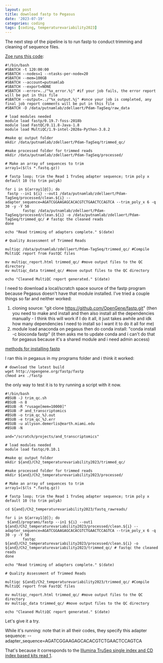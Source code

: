```yaml
---
layout: post
title: download fastp to Pegasus
date: '2023-07-19'
categories: coding
tags: [coding, temperaturevariability2023]
---
```


The next step of the pipeline is to run fastp to conduct trimming and cleaning of sequence files.

[Zoe runs this code](https://github.com/imkristenbrown/Heron-Pdam-gene-expression/blob/master/BioInf/ZD_Heron-Pdam-gene-expression.md):

```{bash}
#!/bin/bash
#SBATCH -t 120:00:00
#SBATCH --nodes=1 --ntasks-per-node=20
#SBATCH --mem=100GB
#SBATCH --account=putnamlab
#SBATCH --export=NONE
#SBATCH --error=../"%x_error.%j" #if your job fails, the error report will be put in this file
#SBATCH --output=../"%x_output.%j" #once your job is completed, any final job report comments will be put in this file
#SBATCH -D /data/putnamlab/zdellaert/Pdam-TagSeq/raw_data

# load modules needed
module load fastp/0.19.7-foss-2018b
module load FastQC/0.11.8-Java-1.8
module load MultiQC/1.9-intel-2020a-Python-3.8.2

#make qc output folder
mkdir /data/putnamlab/zdellaert/Pdam-TagSeq/trimmed_qc/

#make processed folder for trimmed reads
mkdir /data/putnamlab/zdellaert/Pdam-TagSeq/processed/

# Make an array of sequences to trim
array1=($(ls *.fastq.gz)) 

# fastp loop; trim the Read 1 TruSeq adapter sequence; trim poly x default 10 (to trim polyA) 

for i in ${array1[@]}; do
 fastp --in1 ${i} --out1 /data/putnamlab/zdellaert/Pdam-TagSeq/processed/clean.${i} --adapter_sequence=AGATCGGAAGAGCACACGTCTGAACTCCAGTCA --trim_poly_x 6 -q 30 -y -Y 50 
        fastqc /data/putnamlab/zdellaert/Pdam-TagSeq/processed/clean.${i} -o /data/putnamlab/zdellaert/Pdam-TagSeq/trimmed_qc/ # fastqc the cleaned reads
done 

echo "Read trimming of adapters complete." $(date)

# Quality Assessment of Trimmed Reads

multiqc /data/putnamlab/zdellaert/Pdam-TagSeq/trimmed_qc/ #Compile MultiQC report from FastQC files 

mv multiqc_report.html trimmed_qc/ #move output files to the QC directory
mv multiqc_data trimmed_qc/ #move output files to the QC directory

echo "Cleaned MultiQC report generated." $(date)
```

I need to download a local/scratch space source of the fastp program because Pegasus doesn't have that module installed. I've tried a couple things so far and neither worked:
1. cloning source: "git clone https://github.com/OpenGene/fastp.git" (then you need to make and install and then also install all the dependencies manually - I think this will work if I do it all, it just takes awhile and idk how many dependencies I need to install so I want it to do it all for me)
2. module load anaconda on pegasus then do conda install: "conda install -c bioconda fastp" (it then asks me to update conda and i can't do that for pegasus because it's a shared module and i need admin access)

[methods for installing fastp](https://github.com/OpenGene/fastp)

I ran this in pegasus in my programs folder and i think it worked:
```{bash}
# download the latest build
wget http://opengene.org/fastp/fastp
chmod a+x ./fastp
```

the only way to test it is to try running a script with it now.

```{bash}
#!/bin/bash
#BSUB -J trim_qc.sh
#BSUB -n 8
#BSUB -R "rusage[mem=10000]"
#BSUB -P and_transcriptomics
#BSUB -o trim_qc_%J.out
#BSUB -e trim_qc_%J.err
#BSUB -u allyson.demerlis@earth.miami.edu
#BSUB -N

and="/scratch/projects/and_transcriptomics"

# load modules needed
module load fastqc/0.10.1

#make qc output folder
mkdir ${and}/Ch2_temperaturevariability2023/trimmed_qc/

#make processed folder for trimmed reads
mkdir ${and}/Ch2_temperaturevariability2023/processed/

# Make an array of sequences to trim
array1=($(ls *.fastq.gz)) 

# fastp loop; trim the Read 1 TruSeq adapter sequence; trim poly x default 10 (to trim polyA) 

cd ${and}/Ch2_temperaturevariability2023/fastq_rawreads/

for i in ${array1[@]}; do
 ${and}/programs/fastp --in1 ${i} --out1 ${and}/Ch2_temperaturevariability2023/processed/clean.${i} --adapter_sequence=AGATCGGAAGAGCACACGTCTGAACTCCAGTCA --trim_poly_x 6 -q 30 -y -Y 50 
        fastqc ${and}/Ch2_temperaturevariability2023/processed/clean.${i} -o ${and}/Ch2_temperaturevariability2023/trimmed_qc/ # fastqc the cleaned reads
done 

echo "Read trimming of adapters complete." $(date)

# Quality Assessment of Trimmed Reads

multiqc ${and}/Ch2_temperaturevariability2023/trimmed_qc/ #Compile MultiQC report from FastQC files 

mv multiqc_report.html trimmed_qc/ #move output files to the QC directory
mv multiqc_data trimmed_qc/ #move output files to the QC directory

echo "Cleaned MultiQC report generated." $(date)
```

Let's give it a try. 

While it's running: note that in all their codes, they specify this adapter sequence: --adapter_sequence=AGATCGGAAGAGCACACGTCTGAACTCCAGTCA

That's because it corresponds to the [Illumina TruSeq single index and CD index based kits read 1](https://knowledge.illumina.com/library-preparation/general/library-preparation-general-reference_material-list/000001314).

